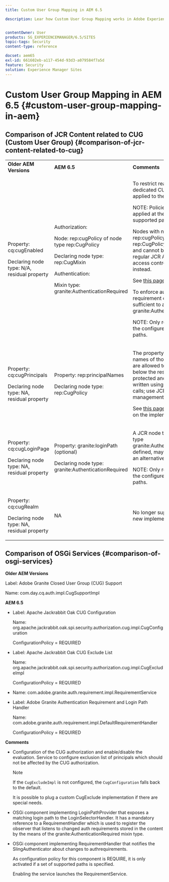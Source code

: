 ```yaml
---
title: Custom User Group Mapping in AEM 6.5

description: Lear how Custom User Group Mapping works in Adobe Experience Manager.


contentOwner: User
products: SG_EXPERIENCEMANAGER/6.5/SITES
topic-tags: Security
content-type: reference

docset: aem65
exl-id: 661602eb-a117-454d-93d3-a079584f7a5d
feature: Security
solution: Experience Manager Sites
---
```

# Custom User Group Mapping in AEM 6.5 {#custom-user-group-mapping-in-aem}

## Comparison of JCR Content related to CUG (Custom User Group) {#comparison-of-jcr-content-related-to-cug}

<table>
 <tbody>
  <tr>
   <td><strong>Older AEM Versions</strong></td>
   <td><strong>AEM 6.5</strong></td>
   <td><strong>Comments</strong></td>
  </tr>
  <tr>
   <td><p>Property: cq:cugEnabled</p> <p>Declaring node type: N/A, residual property</p> </td>
   <td><p>Authorization:</p> <p>Node: rep:cugPolicy of node type rep:CugPolicy</p> <p>Declaring node type: rep:CugMixin</p> <p> </p> <p> </p> <p> </p> Authentication:</p> <p>Mixin type: granite:AuthenticationRequired</p> </td>
   <td><p>To restrict read access, a dedicated CUG policy is applied to the target node.</p> <p>NOTE: Policies can only be applied at the configured supported paths.</p> <p>Nodes with name rep:cugPolicy and type rep:CugPolicy are protected and cannot be written using regular JCR API calls; use JCR access control management instead.</p> <p>See <a href="https://jackrabbit.apache.org/oak/docs/security/authorization/cug.html">this page</a> for more info.</p> <p>To enforce authentication requirement on a node, it is sufficient to add the mixin type granite:AuthenticationRequired.</p> <p>NOTE: Only respected below the configured supported paths.</p> </td>
  </tr>
  <tr>
   <td><p>Property: cq:cugPrincipals</p> <p>Declaring node type: NA, residual property</p> </td>
   <td><p>Property: rep:principalNames</p> <p>Declaring node type: rep:CugPolicy</p> </td>
   <td><p>The property containing the names of those principals that are allowed to read the content below the restricted CUG is protected and cannot be written using regular JCR API calls; use JCR access control management instead.</p> <p>See <a href="https://jackrabbit.apache.org/api/2.12/org/apache/jackrabbit/api/security/authorization/PrincipalSetPolicy.html">this page</a> for more details on the implementation.</p> </td>
  </tr>
  <tr>
   <td><p>Property: cq:cugLoginPage</p> <p>Declaring node type: NA, residual property</p> </td>
   <td><p>Property: granite:loginPath (optional)</p> <p>Declaring node type: granite:AuthenticationRequired</p> </td>
   <td><p>A JCR node that has the mixin type granite:AuthenticationRequired defined, may optionally define an alternative login path.</p> <p>NOTE: Only respected below the configured supported paths.</p> </td>
  </tr>
  <tr>
   <td><p>Property: cq:cugRealm</p> <p>Declaring node type: NA, residual property</p> </td>
   <td>NA</td>
   <td>No longer supported with the new implementation.</td>
  </tr>
 </tbody>
</table>

## Comparison of OSGi Services {#comparison-of-osgi-services}

**Older AEM Versions**

Label: Adobe Granite Closed User Group (CUG) Support

Name: com.day.cq.auth.impl.CugSupportImpl

**AEM 6.5**

* Label: Apache Jackrabbit Oak CUG Configuration

  Name: org.apache.jackrabbit.oak.spi.security.authorization.cug.impl.CugConfiguration

  ConfigurationPolicy = REQUIRED

* Label: Apache Jackrabbit Oak CUG Exclude List

  Name: org.apache.jackrabbit.oak.spi.security.authorization.cug.impl.CugExcludeImpl

  ConfigurationPolicy = REQUIRED

* Name: com.adobe.granite.auth.requirement.impl.RequirementService
* Label: Adobe Granite Authentication Requirement and Login Path Handler

  Name: com.adobe.granite.auth.requirement.impl.DefaultRequirementHandler

  ConfigurationPolicy = REQUIRED

**Comments**

* Configuration of the CUG authorization and enable/disable the evaluation.
Service to configure exclusion list of principals which should not be affected by the CUG authorization.

  >[!NOTE]
  > 
  >If the `CugExcludeImpl` is not configured, the `CugConfiguration` falls back to the default.

  It is possible to plug a custom CugExclude implementation if there are special needs.

* OSGi component implementing LoginPathProvider that exposes a matching login path to the LoginSelectorHandler. It has a mandatory reference to a RequirementHandler which is used to register the observer that listens to changed auth requirements stored in the content by the means of the granite:AuthenticationRequired mixin type.
* OSGi component implementing RequirementHandler that notifies the SlingAuthenticator about changes to authrequirements.

  As configuration policy for this component is REQUIRE, it is only activated if a set of supported paths is specified.

  Enabling the service launches the RequirementService.

<!-- nested tables not supported - text above is the table>
<table>
 <tbody>
  <tr>
   <td><strong>Older AEM Versions</strong></td>
   <td><strong>AEM 6.5</strong></td>
   <td><strong>Comments</strong></td>
  </tr>
  <tr>
   <td><p>Label: Adobe Granite Closed User Group (CUG) Support</p> <p>Name: com.day.cq.auth.impl.CugSupportImpl</p> </td>
   <td><p>Label: Apache Jackrabbit Oak CUG Configuration</p> <p>Name: org.apache.jackrabbit.oak.spi.security.authorization.cug.impl.CugConfiguration</p> <p>ConfigurationPolicy = REQUIRED</p> </td>
    <td><p>Label: Apache Jackrabbit Oak CUG Exclude List</p> <p>Name: org.apache.jackrabbit.oak.spi.security.authorization.cug.impl.CugExcludeImpl</p> <p>ConfigurationPolicy = REQUIRED</p> <p> </p> <p> </p> <p> </p> <p> </p> </td>
      </tr>
      <tr>
       <td>Name: com.adobe.granite.auth.requirement.impl.RequirementService</td>
      </tr>
      <tr>
       <td><p>Label: Adobe Granite Authentication Requirement and Login Path Handler</p> <p>Name: com.adobe.granite.auth.requirement.impl.DefaultRequirementHandler</p> <p>ConfigurationPolicy = REQUIRED</p> </td>
      </tr>
     </tbody>
    </table> </td>
   <td>
     <tbody>
      <tr>
       <td>Configuration of the CUG authorization and enable/disable the evaluation.</td>
      </tr>
      <tr>
       <td><p>Service to configure exclusion list of principals which should not be affected by the CUG authorization.</p> <p>NOTE: If the CugExcludeImpl is not configured, the CugConfiguration will fall back to the default.</p> <p>It is possible to plug a custom CugExclude implementation if there are special needs.</p> </td>
      </tr>
      <tr>
       <td>OSGi component implementing LoginPathProvider that exposes a matching login path to the LoginSelectorHandler. It has a mandatory reference to a RequirementHandler which is used to register the observer that listens to changed auth requirements stored in the content by the means of the granite:AuthenticationRequired mixin type. </td>
      </tr>
      <tr>
       <td><p>OSGi component implementing RequirementHandler that notifies the SlingAuthenticator about changes to authrequirements.</p> <p>As configuration policy for this component is REQUIRE it will only be activated if a set of supported paths is specified.</p> <p>Enabling the service will launch the RequirementService.</p> </td>
      </tr>
     </tbody>
     </td>
  </tr>
  <tr>
   <td> </td>
   <td> </td>
   <td> </td>
  </tr>
  <tr>
   <td> </td>
   <td> </td>
   <td> </td>
  </tr>
  <tr>
   <td> </td>
   <td> </td>
   <td> </td>
  </tr>
 </tbody>
</table>
-->
